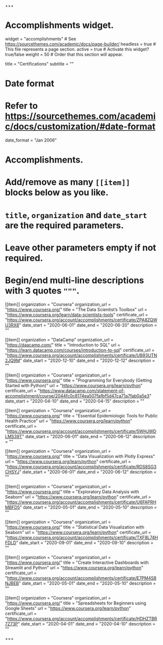 +++
# Accomplishments widget.
widget = "accomplishments"  # See https://sourcethemes.com/academic/docs/page-builder/
headless = true  # This file represents a page section.
active = true  # Activate this widget? true/false
weight = 50  # Order that this section will appear.

title = "Certifications"
subtitle = ""

# Date format
#   Refer to https://sourcethemes.com/academic/docs/customization/#date-format
date_format = "Jan 2006"

# Accomplishments.
#   Add/remove as many `[[item]]` blocks below as you like.
#   `title`, `organization` and `date_start` are the required parameters.
#   Leave other parameters empty if not required.
#   Begin/end multi-line descriptions with 3 quotes `"""`.


[[item]]
  organization = "Coursera"
  organization_url = "https://www.coursera.org/"
  title = "The Data Scientist’s Toolbox"
  url = "https://www.coursera.org/learn/data-scientists-tools"
  certificate_url = "https://www.coursera.org/account/accomplishments/certificate/ZPA8ZQWU3RX8"
  date_start = "2020-06-01"
  date_end = "2020-06-20"
  description = ""

[[item]]
  organization = "DataCamp"
  organization_url = "https://daacamp.com/"
  title = "Introduction to SQL"
  url = "https://learn.datacamp.com/courses/introduction-to-sql"
  certificate_url = "https://www.coursera.org/account/accomplishments/certificate/UB93UTN2JQ9M"
  date_start = "2020-12-10"
  date_end = "2020-12-12"
  description = ""

[[item]]
  organization = "Coursera"
  organization_url = "https://www.coursera.org/"
  title = "Programming for Everybody (Getting Started with Python)"
  url = "https://www.coursera.org/learn/python"
  certificate_url = "https://www.datacamp.com/statement-of-accomplishment/course/2044fc0c8174ea507fafbf5d47ca71a7fab0a5e3"
  date_start = "2020-04-10"
  date_end = "2020-04-15"
  description = ""

[[item]]
  organization = "Coursera"
  organization_url = "https://www.coursera.org/"
  title = "Essential Epidemiologic Tools for Public Health Practice"
  url = "https://www.coursera.org/learn/python"
  certificate_url = "https://www.coursera.org/account/accomplishments/certificate/5WHJWDLMS39T"
  date_start = "2020-06-01"
  date_end = "2020-06-12"
  description = ""

[[item]]
  organization = "Coursera"
  organization_url = "https://www.coursera.org/"
  title = "Data Visualization with Plotly Express"
  url = "https://www.coursera.org/learn/python"
  certificate_url = "https://www.coursera.org/account/accomplishments/certificate/RDS8SG3CHSYJ"
  date_start = "2020-06-01"
  date_end = "2020-06-12"
  description = ""

  [[item]]
  organization = "Coursera"
  organization_url = "https://www.coursera.org/"
  title = "Exploratory Data Analysis with Seaborn"
  url = "https://www.coursera.org/learn/python"
  certificate_url = "https://www.coursera.org/account/accomplishments/certificate/U6FAPRHMBFD5"
  date_start = "2020-05-01"
  date_end = "2020-05-10"
  description = ""



[[item]]
  organization = "Coursera"
  organization_url = "https://www.coursera.org/"
  title = "Statistical Data Visualization with Seaborn"
  url = "https://www.coursera.org/learn/python"
  certificate_url = "https://www.coursera.org/account/accomplishments/certificate/TXF8L74HFDLD"
  date_start = "2020-09-01"
  date_end = "2020-09-10"
  description = ""

[[item]]
  organization = "Coursera"
  organization_url = "https://www.coursera.org/"
  title = "Create Interactive Dashboards with Streamlit and Python"
  url = "https://www.coursera.org/learn/python"
  certificate_url = "https://www.coursera.org/account/accomplishments/certificate/E7PM4S8NJBEB"
  date_start = "2020-05-01"
  date_end = "2020-05-10"
  description = ""


[[item]]
  organization = "Coursera"
  organization_url = "https://www.coursera.org/"
  title = "Spreadsheets for Beginners using Google Sheets"
  url = "https://www.coursera.org/learn/python"
  certificate_url = "https://www.coursera.org/account/accomplishments/certificate/HDHZTBR7Z73P"
  date_start = "2020-04-01"
  date_end = "2020-04-10"
  description = ""

+++
